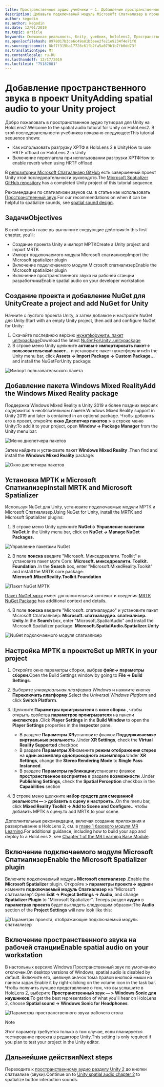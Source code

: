 ```yaml
---
title: Пространственные аудио учебники — 1. Добавление пространственного звука в проект
description: Добавьте подключаемый модуль Microsoft Спатиализер в проект Unity, чтобы получить доступ к аппаратной разгрузке HoloLens 2 ХРТФ.
author: kegodin
ms.author: kegodin
ms.date: 12/01/2019
ms.topic: article
keywords: Смешанная реальность, Unity, учебник, hololens2, Пространственный звук
ms.openlocfilehash: 8978017b3ce6c49a81b3eee2fe21e9234f4e71f0
ms.sourcegitcommit: 8bf7f315ba17726c61fb2fa5a079b1b7fb0dd73f
ms.translationtype: MT
ms.contentlocale: ru-RU
ms.lasthandoff: 12/17/2019
ms.locfileid: "75182801"
---
```

# <a name="adding-spatial-audio-to-your-unity-project"></a><span data-ttu-id="74e39-105">Добавление пространственного звука в проект Unity</span><span class="sxs-lookup"><span data-stu-id="74e39-105">Adding spatial audio to your Unity project</span></span>

<span data-ttu-id="74e39-106">Добро пожаловать в пространственное аудио тутиорал для Unity на HoloLens2.</span><span class="sxs-lookup"><span data-stu-id="74e39-106">Welcome to the spatial audio tutioral for Unity on HoloLens2.</span></span> <span data-ttu-id="74e39-107">В этой последовательности учебников показано следующее:</span><span class="sxs-lookup"><span data-stu-id="74e39-107">This tutorial sequence shows:</span></span>
* <span data-ttu-id="74e39-108">Как использовать разгрузку ХРТФ в HoloLens 2 в Unity</span><span class="sxs-lookup"><span data-stu-id="74e39-108">How to use HRTF offload on HoloLens 2 in Unity</span></span>
* <span data-ttu-id="74e39-109">Включение переглагола при использовании разгрузки ХРТФ</span><span class="sxs-lookup"><span data-stu-id="74e39-109">How to enable reverb when using HRTF offload</span></span>

<span data-ttu-id="74e39-110">В [репозитории Microsoft Спатиализер GitHub](https://github.com/microsoft/spatialaudio-unity) есть завершенный проект Unity этой последовательности руководств.</span><span class="sxs-lookup"><span data-stu-id="74e39-110">The [Microsoft Spatializer GitHub repository](https://github.com/microsoft/spatialaudio-unity) has a completed Unity project of this tutorial sequence.</span></span> 

<span data-ttu-id="74e39-111">Рекомендации по спатиализеи звуков см. в статье как использовать [Пространственный звук](https://docs.microsoft.com/windows/mixed-reality/spatial-sound-design).</span><span class="sxs-lookup"><span data-stu-id="74e39-111">For our recommendations on when it can be helpful to spatialize sounds, see [spatial sound design](https://docs.microsoft.com/windows/mixed-reality/spatial-sound-design).</span></span>

## <a name="objectives"></a><span data-ttu-id="74e39-112">Задачи</span><span class="sxs-lookup"><span data-stu-id="74e39-112">Objectives</span></span>
<span data-ttu-id="74e39-113">В этой первой главе вы выполните следующие действия:</span><span class="sxs-lookup"><span data-stu-id="74e39-113">In this first chapter, you'll:</span></span>
* <span data-ttu-id="74e39-114">Создание проекта Unity и импорт МРТК</span><span class="sxs-lookup"><span data-stu-id="74e39-114">Create a Unity project and import MRTK</span></span>
* <span data-ttu-id="74e39-115">Импорт подключаемого модуля Microsoft спатиализер</span><span class="sxs-lookup"><span data-stu-id="74e39-115">Import the Microsoft spatializer plugin</span></span>
* <span data-ttu-id="74e39-116">Включение подключаемого модуля Microsoft спатиализер</span><span class="sxs-lookup"><span data-stu-id="74e39-116">Enable the Microsoft spatializer plugin</span></span>
* <span data-ttu-id="74e39-117">Включение пространственного звука на рабочей станции разработчика</span><span class="sxs-lookup"><span data-stu-id="74e39-117">Enable spatial audio on your developer workstation</span></span>

## <a name="create-a-project-and-add-nuget-for-unity"></a><span data-ttu-id="74e39-118">Создание проекта и добавление NuGet для Unity</span><span class="sxs-lookup"><span data-stu-id="74e39-118">Create a project and add NuGet for Unity</span></span>
<span data-ttu-id="74e39-119">Начните с пустого проекта Unity, а затем добавьте и настройте NuGet для Unity:</span><span class="sxs-lookup"><span data-stu-id="74e39-119">Start with an empty Unity project, then add and configure NuGet for Unity:</span></span>
1. <span data-ttu-id="74e39-120">Скачайте последнюю версию [нужетфорунити. пакет unitypackage](https://github.com/GlitchEnzo/NuGetForUnity/releases/latest)</span><span class="sxs-lookup"><span data-stu-id="74e39-120">Download the latest [NuGetForUnity .unitypackage](https://github.com/GlitchEnzo/NuGetForUnity/releases/latest)</span></span>
2. <span data-ttu-id="74e39-121">В строке меню Unity щелкните **активы-> импортировать пакет-> пользовательский пакет...** и установите пакет нужетфорунити:</span><span class="sxs-lookup"><span data-stu-id="74e39-121">In the Unity menu bar, click **Assets -> Import Package -> Custom Package...** and install the NuGetForUnity package:</span></span>

![Импорт пользовательского пакета](images/spatial-audio/import-custom-package.png)

## <a name="add-the-windows-mixed-reality-package"></a><span data-ttu-id="74e39-123">Добавление пакета Windows Mixed Reality</span><span class="sxs-lookup"><span data-stu-id="74e39-123">Add the Windows Mixed Reality package</span></span>
<span data-ttu-id="74e39-124">Поддержка Windows Mixed Reality в Unity 2019 и более поздних версиях содержится в необязательном пакете.</span><span class="sxs-lookup"><span data-stu-id="74e39-124">Windows Mixed Reality support in Unity 2019 and later is contained in an optional package.</span></span> <span data-ttu-id="74e39-125">Чтобы добавить его в проект, откройте **окно Диспетчер пакетов >** в строке меню Unity:</span><span class="sxs-lookup"><span data-stu-id="74e39-125">To add it to your project, open **Window -> Package Manager** from the Unity menu bar:</span></span>

![Меню диспетчера пакетов](images/spatial-audio/package-manager-menu.png)

<span data-ttu-id="74e39-127">Затем найдите и установите пакет **Windows Mixed Reality** .</span><span class="sxs-lookup"><span data-stu-id="74e39-127">Then find and install the **Windows Mixed Reality** package:</span></span>

![Окно диспетчера пакетов](images/spatial-audio/package-manager-window.png)

## <a name="install-mrtk-and-microsoft-spatializer"></a><span data-ttu-id="74e39-129">Установка МРТК и Microsoft Спатиализер</span><span class="sxs-lookup"><span data-stu-id="74e39-129">Install MRTK and Microsoft Spatializer</span></span>
<span data-ttu-id="74e39-130">Используя NuGet для Unity, установите подключаемые модули МРТК и Microsoft Спатиализер.</span><span class="sxs-lookup"><span data-stu-id="74e39-130">Using NuGet for Unity, install the MRTK and Microsoft Spatializer plugins:</span></span>
1. <span data-ttu-id="74e39-131">В строке меню Unity щелкните **NuGet-> Управление пакетами NuGet**.</span><span class="sxs-lookup"><span data-stu-id="74e39-131">In the Unity menu bar, click on **NuGet -> Manage NuGet Packages**.</span></span>

![Управление пакетами NuGet](images/spatial-audio/manage-nuget-packages.png)

2. <span data-ttu-id="74e39-133">В поле **поиска** введите "Microsoft. Микседреалити. Toolkit" и установите пакет мртк Core: **Microsoft. микседреалити. Toolkit. Foundation** .</span><span class="sxs-lookup"><span data-stu-id="74e39-133">In the **Search** box, enter "Microsoft.MixedReality.Toolkit" and install the MRTK core package: **Microsoft.MixedReality.Toolkit.Foundation**</span></span>

![Пакет NuGet МРТК](images/spatial-audio/mrtk-nuget-package.png)

<span data-ttu-id="74e39-135">[Пакет NuGet мртк](https://microsoft.github.io/MixedRealityToolkit-Unity/Documentation/MRTKNuGetPackage.html) имеет дополнительный контекст и сведения.</span><span class="sxs-lookup"><span data-stu-id="74e39-135">[MRTK NuGet Package](https://microsoft.github.io/MixedRealityToolkit-Unity/Documentation/MRTKNuGetPackage.html) has additional context and details.</span></span>

4. <span data-ttu-id="74e39-136">В поле **поиска** введите "Microsoft. спатиалаудио" и установите пакет Microsoft Спатиализер: **Microsoft. спатиалаудио. спатиализер. Unity.**</span><span class="sxs-lookup"><span data-stu-id="74e39-136">In the **Search** box, enter "Microsoft.SpatialAudio" and install the Microsoft Spatializer package: **Microsoft.SpatialAudio.Spatializer.Unity**</span></span>

![NuGet подключаемого модуля спатиализер](images/spatial-audio/spatializer-plugin-nuget.png)

## <a name="set-up-mrtk-in-your-project"></a><span data-ttu-id="74e39-138">Настройка МРТК в проекте</span><span class="sxs-lookup"><span data-stu-id="74e39-138">Set up MRTK in your project</span></span>

1. <span data-ttu-id="74e39-139">Откройте окно параметры сборки, выбрав **файл-> параметры сборки**.</span><span class="sxs-lookup"><span data-stu-id="74e39-139">Open the Build Settings window by going to **File -> Build Settings**.</span></span>

2. <span data-ttu-id="74e39-140">Выберите _универсальная платформа Windows_ и нажмите кнопку **Переключить платформу**.</span><span class="sxs-lookup"><span data-stu-id="74e39-140">Select the _Universal Windows Platform_ and click **Switch Platform**.</span></span>

3. <span data-ttu-id="74e39-141">Щелкните **Параметры проигрывателя** в **окне сборка** , чтобы открыть свойства **параметров проигрывателя** на панели **инспектора** .</span><span class="sxs-lookup"><span data-stu-id="74e39-141">Click **Player Settings** in the **Build Window** to open the **Player Settings** properties in the **Inspector** pane.</span></span>
    * <span data-ttu-id="74e39-142">В разделе **Параметры XR**установите флажок **Поддерживаемые виртуальные реальность** .</span><span class="sxs-lookup"><span data-stu-id="74e39-142">Under **XR Settings**, check the **Virtual Reality Supported** checkbox</span></span>
    * <span data-ttu-id="74e39-143">В разделе **Параметры XR**измените **режим отображения стерео** на **один экземпляр однопроходного экземпляра**.</span><span class="sxs-lookup"><span data-stu-id="74e39-143">Under **XR Settings**, change the **Stereo Rendering Mode** to **Single Pass Instanced**.</span></span>
    * <span data-ttu-id="74e39-144">В разделе **Параметры публикации**установите флажок **пространственное восприятие** в разделе **возможности** .</span><span class="sxs-lookup"><span data-stu-id="74e39-144">Under **Publishing Settings**, check the **Spatial Perception** checkbox in the **Capabilities** section</span></span>

4. <span data-ttu-id="74e39-145">В строке меню щелкните **набор средств для смешанной реальности — > добавить в сцену и настроить..**</span><span class="sxs-lookup"><span data-stu-id="74e39-145">On the menu bar, click **Mixed Reality Toolkit -> Add to Scene and Configure..**</span></span> <span data-ttu-id="74e39-146">чтобы добавить МРТК в сцену.</span><span class="sxs-lookup"><span data-stu-id="74e39-146">to add MRTK to your scene.</span></span>

<span data-ttu-id="74e39-147">Дополнительные рекомендации, включая создание приложения и развертывание в HoloLens 2, см. в [главе 1 базового модуля MR Learning](mrlearning-base-ch1.md).</span><span class="sxs-lookup"><span data-stu-id="74e39-147">For additional guidance, including how to build your app and deploy to a HoloLens 2, see [Chapter 1 of the MR Learning Base Module](mrlearning-base-ch1.md).</span></span>

## <a name="enable-the-microsoft-spatializer-plugin"></a><span data-ttu-id="74e39-148">Включение подключаемого модуля Microsoft Спатиализер</span><span class="sxs-lookup"><span data-stu-id="74e39-148">Enable the Microsoft Spatializer plugin</span></span>
<span data-ttu-id="74e39-149">Включите подключаемый модуль **Microsoft спатиализер** .</span><span class="sxs-lookup"><span data-stu-id="74e39-149">Enable the **Microsoft Spatializer** plugin.</span></span> <span data-ttu-id="74e39-150">Откройте **> параметры проекта-> аудио**и измените **подключаемый модуль Спатиализер** на "Microsoft спатиализер".</span><span class="sxs-lookup"><span data-stu-id="74e39-150">Open **Edit -> Project Settings -> Audio**, and change **Spatializer Plugin** to "Microsoft Spatializer".</span></span> <span data-ttu-id="74e39-151">Теперь раздел **аудио** в **параметрах проекта** будет выглядеть следующим образом:</span><span class="sxs-lookup"><span data-stu-id="74e39-151">The **Audio** section of the **Project Settings** will now look like this:</span></span>

![Параметры проекта, отображающие подключаемый модуль спатиализер](images/spatial-audio/project-settings.png)

## <a name="enable-spatial-audio-on-your-workstation"></a><span data-ttu-id="74e39-153">Включение пространственного звука на рабочей станции</span><span class="sxs-lookup"><span data-stu-id="74e39-153">Enable spatial audio on your workstation</span></span>
<span data-ttu-id="74e39-154">В настольных версиях Windows Пространственный звук по умолчанию отключен.</span><span class="sxs-lookup"><span data-stu-id="74e39-154">On desktop versions of Windows, spatial audio is disabled by default.</span></span> <span data-ttu-id="74e39-155">Включите его, щелкнув значок тома правой кнопкой мыши на панели задач.</span><span class="sxs-lookup"><span data-stu-id="74e39-155">Enable it by right-clicking on the volume icon in the task bar.</span></span> <span data-ttu-id="74e39-156">Чтобы получить лучшее представление о том, что вы услышите в HoloLens 2, выберите **Пространственный звук — > Windows Sonic для наушников**.</span><span class="sxs-lookup"><span data-stu-id="74e39-156">To get the best representation of what you'll hear on HoloLens 2, choose **Spatial sound -> Windows Sonic for Headphones**.</span></span>

![Параметры пространственного звука рабочего стола](images/spatial-audio/desktop-audio-settings.png)

> [!NOTE]
> <span data-ttu-id="74e39-158">Этот параметр требуется только в том случае, если планируется тестирование проекта в редакторе Unity.</span><span class="sxs-lookup"><span data-stu-id="74e39-158">This setting is only required if you plan to test your project in the Unity editor.</span></span>

## <a name="next-steps"></a><span data-ttu-id="74e39-159">Дальнейшие действия</span><span class="sxs-lookup"><span data-stu-id="74e39-159">Next steps</span></span>
<span data-ttu-id="74e39-160">Переходите к [пространственному аудио разделу Unity 2](unity-spatial-audio-ch2.md) до кнопки спатиализе (звуки).</span><span class="sxs-lookup"><span data-stu-id="74e39-160">Continue on to [Unity spatial audio chapter 2](unity-spatial-audio-ch2.md) to spatialize button interaction sounds.</span></span>

